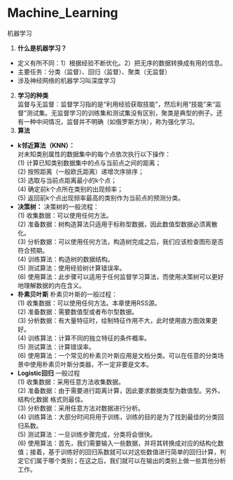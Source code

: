 # Machine_Learning
机器学习
1. **什么是机器学习？**  
- 定义有所不同：1）根据经验不断优化。2）把无序的数据转换成有用的信息。  
- 主要任务：分类（监督）、回归（监督）、聚类（无监督）
- 涉及神经网络的机器学习叫深度学习
2. **学习的种类**  
监督与无监督：监督学习指的是“利用经验获取技能”，然后利用“技能”来“监督”测试集。无监督学习的训练集和测试集没有区别，聚类是典型的例子。还有一种中间情况，监督并不明确（如俄罗斯方块），称为强化学习。
3. **算法**
- **k邻近算法（KNN）：**  
对未知类别属性的数据集中的每个点依次执行以下操作：  
(1) 计算已知类别数据集中的点与当前点之间的距离；  
(2) 按照距离（一般欧氏距离）递增次序排序；  
(3) 选取与当前点距离最小的k个点；  
(4) 确定前k个点所在类别的出现频率；  
(5) 返回前k个点出现频率最高的类别作为当前点的预测分类。
- **决策树：**
决策树的一般流程：  
(1) 收集数据：可以使用任何方法。  
(2) 准备数据：树构造算法只适用于标称型数据，因此数值型数据必须离散化。  
(3) 分析数据：可以使用任何方法，构造树完成之后，我们应该检查图形是否符合预期。  
(4) 训练算法：构造树的数据结构。  
(5) 测试算法：使用经验树计算错误率。  
(6) 使用算法：此步骤可以适用于任何监督学习算法，而使用决策树可以更好地理解数据的内在含义。
- **朴素贝叶斯**
朴素贝叶斯的一般过程：  
(1) 收集数据：可以使用任何方法。本章使用RSS源。  
(2) 准备数据：需要数值型或者布尔型数据。  
(3) 分析数据：有大量特征时，绘制特征作用不大，此时使用直方图效果更好。  
(4) 训练算法：计算不同的独立特征的条件概率。  
(5) 测试算法：计算错误率。  
(6) 使用算法：一个常见的朴素贝叶斯应用是文档分类。可以在任意的分类场景中使用朴素贝叶斯分类器，不一定非要是文本。  
- **Logistic回归**
一般过程  
(1) 收集数据：采用任意方法收集数据。  
(2) 准备数据：由于需要进行距离计算，因此要求数据类型为数值型。另外，结构化数据
格式则最佳。  
(3) 分析数据：采用任意方法对数据进行分析。  
(4) 训练算法：大部分时间将用于训练，训练的目的是为了找到最佳的分类回归系数。  
(5) 测试算法：一旦训练步骤完成，分类将会很快。  
(6) 使用算法：首先，我们需要输入一些数据，并将其转换成对应的结构化数值；接着，基于训练好的回归系数就可以对这些数值进行简单的回归计算，判定它们属于哪个类别；在这之后，我们就可以在输出的类别上做一些其他分析工作。
